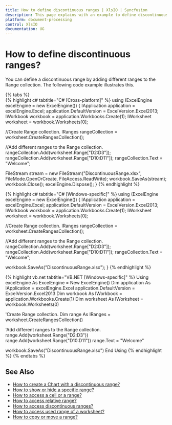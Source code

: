 ```yaml
---
title: How to define discontinuous ranges | XlsIO | Syncfusion
description: This page explains with an example to define discontinuous ranges using Syncfusion .NET Excel library (XlsIO).
platform: document-processing
control: XlsIO
documentation: UG
---
```


# How to define discontinuous ranges?

You can define a discontinuous range by adding different ranges to the Range collection. The following code example illustrates this.

{% tabs %}  
{% highlight c# tabtitle="C# [Cross-platform]" %}
using (ExcelEngine excelEngine = new ExcelEngine())
{
  IApplication application = excelEngine.Excel;
  application.DefaultVersion = ExcelVersion.Excel2013;
  IWorkbook workbook = application.Workbooks.Create(1);
  IWorksheet worksheet = workbook.Worksheets[0];

  //Create Range collection.
  IRanges rangeCollection = worksheet.CreateRangesCollection();

  //Add different ranges to the Range collection.
  rangeCollection.Add(worksheet.Range["D2:D3"]);
  rangeCollection.Add(worksheet.Range["D10:D11"]);
  rangeCollection.Text = "Welcome";

  FileStream stream = new FileStream("DiscontinuousRange.xlsx", FileMode.OpenOrCreate, FileAccess.ReadWrite);
  workbook.SaveAs(stream);
  workbook.Close();
  excelEngine.Dispose();
}
{% endhighlight %}

{% highlight c# tabtitle="C# [Windows-specific]" %}
using (ExcelEngine excelEngine = new ExcelEngine())
{
  IApplication application = excelEngine.Excel;
  application.DefaultVersion = ExcelVersion.Excel2013;
  IWorkbook workbook = application.Workbooks.Create(1);
  IWorksheet worksheet = workbook.Worksheets[0];

  //Create Range collection.
  IRanges rangeCollection = worksheet.CreateRangesCollection();

  //Add different ranges to the Range collection.
  rangeCollection.Add(worksheet.Range["D2:D3"]);
  rangeCollection.Add(worksheet.Range["D10:D11"]);
  rangeCollection.Text = "Welcome";

  workbook.SaveAs("DiscontinuousRange.xlsx");
}
{% endhighlight %}

{% highlight vb.net tabtitle="VB.NET [Windows-specific]" %}
Using excelEngine As ExcelEngine = New ExcelEngine()
  Dim application As IApplication = excelEngine.Excel
  application.DefaultVersion = ExcelVersion.Excel2013
  Dim workbook As IWorkbook = application.Workbooks.Create(1)
  Dim worksheet As IWorksheet = workbook.Worksheets(0)

  'Create Range collection.
  Dim range As IRanges = worksheet.CreateRangesCollection()

  'Add different ranges to the Range collection.
  range.Add(worksheet.Range("D2:D3"))
  range.Add(worksheet.Range("D10:D11"))
  range.Text = "Welcome"

  workbook.SaveAs("DiscontinuousRange.xlsx")
End Using
{% endhighlight %}
{% endtabs %}  

## See Also

* [How to create a Chart with a discontinuous range?](how-to-create-a-chart-with-a-discontinuous-range)
* [How to show or hide a specific range?](https://help.syncfusion.com/file-formats/xlsio/worksheet-rows-and-columns-manipulation#show-or-hide-specific-range)
* [How to access a cell or a range?](https://help.syncfusion.com/file-formats/xlsio/worksheet-cells-manipulation#accessing-a-cell-or-a-range)
* [How to access relative range?](https://help.syncfusion.com/file-formats/xlsio/worksheet-cells-manipulation#accessing-relative-range)
* [How to access discontinuous ranges?](https://help.syncfusion.com/file-formats/xlsio/worksheet-cells-manipulation#accessing-discontinuous-ranges)
* [How to access used range of a worksheet?](https://help.syncfusion.com/file-formats/xlsio/worksheet-cells-manipulation#accessing-used-range-of-a-worksheet)
* [How to copy or move a range?](https://help.syncfusion.com/file-formats/xlsio/worksheet-cells-manipulation#copy-or-move-a-range)

